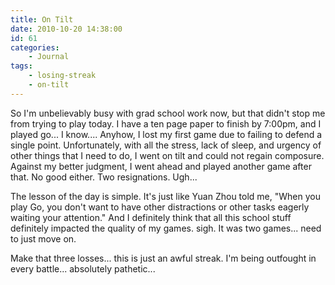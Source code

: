 ```yaml
---
title: On Tilt
date: 2010-10-20 14:38:00
id: 61
categories:
	- Journal
tags:
	- losing-streak
	- on-tilt
---
```


So I'm unbelievably busy with grad school work now, but that didn't stop me from trying to play today. I have a ten page paper to finish by 7:00pm, and I played go... I know.... Anyhow, I lost my first game due to failing to defend a single point. Unfortunately, with all the stress, lack of sleep, and urgency of other things that I need to do, I went on tilt and could not regain composure. Against my better judgment, I went ahead and played another game after that. No good either. Two resignations. Ugh...

The lesson of the day is simple. It's just like Yuan Zhou told me, "When you play Go, you don't want to have other distractions or other tasks eagerly waiting your attention." And I definitely think that all this school stuff definitely impacted the quality of my games. sigh. It was two games... need to just move on.

Make that three losses... this is just an awful streak. I'm being outfought in every battle... absolutely pathetic...